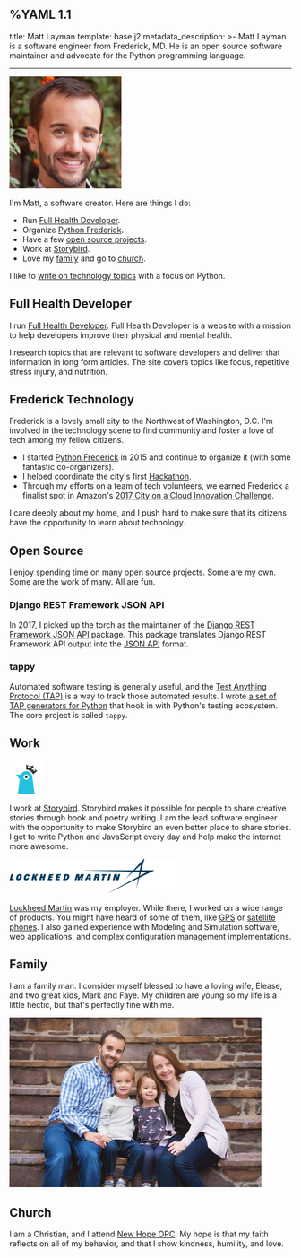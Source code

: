 %YAML 1.1
---
title: Matt Layman
template: base.j2
metadata_description: >-
  Matt Layman is a software engineer from Frederick, MD.
  He is an open source software maintainer
  and advocate for the Python programming language.

---
<div id='me-wrapper'>
<img id='me' src='images/me.jpg' width='200' height='200'>
</div>

I'm Matt,
a software creator. Here are things I do:

* Run [Full Health Developer](#fullhealth).
* Organize [Python Frederick](#frederick).
* Have a few [open source projects](#projects).
* Work at [Storybird](#work).
* Love my [family](#family) and go to [church](#church).

I like to
[write on technology topics](https://www.mattlayman.com/archive.html)
with a focus on Python.

<div class="icon-bar">
<a class="icon" href="https://twitter.com/mblayman"
   target="_blank"
   alt="Twitter"><i class="fa fa-twitter fa-2x"></i></a>
<a class="icon" href="https://github.com/mblayman"
   target="_blank"
   alt="GitHub"><i class="fa fa-github fa-2x"></i></a>
<a class="icon" href="https://www.linkedin.com/in/mattlayman"
   target="_blank"
   alt="LinkedIn"><i class="fa fa-linkedin fa-2x"></i></a>
<a class="icon" href="https://careers.stackoverflow.com/mattlayman"
   target="_blank"
   alt="Stack Overflow Careers"><i class="fa fa-stack-overflow fa-2x"></i></a>
</div>

<a name='fullhealth'></a>
## Full Health Developer

I run [Full Health Developer](https://fullhealthdeveloper.com/).
Full Health Developer is a website
with a mission to help developers
improve their physical and mental health.

I research topics that are relevant to software developers
and deliver that information in long form articles.
The site covers topics like focus, repetitive stress injury, and nutrition.

<a name='frederick'></a>
## Frederick Technology

Frederick is a lovely small city
to the Northwest
of Washington, D.C.
I'm involved
in the technology scene
to find community
and foster a love of tech
among my fellow citizens.

* I started
  [Python Frederick](https://www.pythonfrederick.org/)
  in 2015
  and continue to organize it
  (with some fantastic co-organizers).
* I helped coordinate the city's first
  [Hackathon](http://www.hackfrederick.com/).
* Through my efforts
  on a team of tech volunteers,
  we earned Frederick a finalist spot
  in Amazon's [2017 City on a Cloud Innovation Challenge](https://aws.amazon.com/stateandlocal/cityonacloud/2017finalists/).

I care deeply about my home,
and I push hard to make sure
that its citizens have the opportunity to learn
about technology.

<a name='projects'></a>
## Open Source

I enjoy spending time
on many open source projects.
Some are my own.
Some are the work of many.
All are fun.

### Django REST Framework JSON API

In 2017,
I picked up the torch
as the maintainer
of the [Django REST Framework JSON API](https://github.com/django-json-api/django-rest-framework-json-api)
package.
This package translates
Django REST Framework API output
into the [JSON API](http://jsonapi.org/) format.

### tappy

Automated software testing is generally useful,
and the [Test Anything Protocol (TAP)](http://testanything.org/)
is a way to track those automated results.
I wrote
[a set of TAP generators for Python](https://github.com/python-tap)
that hook in with Python's testing ecosystem.
The core project is called `tappy`.

<a name='work'></a>
## Work

<img class='book' src='storybird.png' width='60' height='60'>

I work at [Storybird](https://storybird.com).
Storybird makes it possible for people to share creative stories
through book and poetry writing.
I am the lead software engineer
with the opportunity to make Storybird an even better place to share stories.
I get to write Python and JavaScript every day
and help make the internet more awesome.

<img class='book' src='lm.png' width='302' height='62'>

[Lockheed Martin](http://lockheedmartin.com/) was my employer.
While there, I worked on a wide range of products.
You might have heard of some of them,
like [GPS](http://en.wikipedia.org/wiki/Global_Positioning_System#Control_segment)
or [satellite phones](http://www.iridium.com/about/iridiumnext.aspx).
I also gained experience with Modeling and Simulation software,
web applications,
and complex configuration management implementations.

<a name='family'></a>
## Family

I am a family man.
I consider myself blessed to have a loving wife, Elease, and
two great kids, Mark and Faye.
My children are young so my life is a
little hectic, but that's perfectly fine with me.

<img class='book' src='images/family.jpg' width='450' height='303'>

<a name='church'></a>
## Church

I am a Christian, and I attend [New Hope OPC](http://newhopeopc.org/). My hope
is that my faith reflects on all of my behavior, and that I show kindness,
humility, and love.
